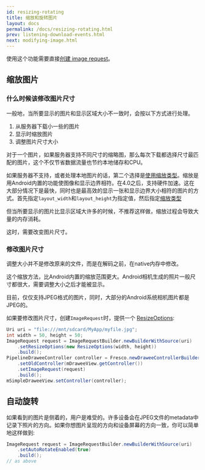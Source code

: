 ```yaml
---
id: resizing-rotating
title: 缩放和旋转图片
layout: docs
permalink: /docs/resizing-rotating.html
prev: listening-download-events.html
next: modifying-image.html
---
```


使用这个功能需要直接[创建 image request](using-controllerbuilder.html#ImageRequest)。

## 缩放图片

### 什么时候该修改图片尺寸

一般地，当所要显示的图片和显示区域大小不一致时，会按以下方式进行处理。

1. 从服务器下载小一些的图片
2. 显示时缩放图片
3. 调整图片尺寸大小

对于一个图片，如果服务器支持不同尺寸的缩略图，那么每次下载都选择尺寸最匹配的图片，这个不仅节省数据流量也节约本地储存和CPU。

如果服务器不支持，或者处理本地图片的话，第二个选择是[使用缩放类型](scaling.html)。缩放是用Android内置的功能使图像和显示边界相符。在4.0之后，支持硬件加速。这在大部分情况下是最快，同时也是最高效的显示一张和显示边界大小相符的图片的方式。首先指定`layout_width`和`layout_height`为指定值，然后指定[缩放类型](scaling.html)

但当所要显示的图片比显示区域大许多的时候，不推荐这样做，缩放过程会导致大量的内存消耗。

这时，需要改变图片尺寸。

### 修改图片尺寸

调整大小并不是修改原来的文件，而是在解码之前，在native内存中修改。

这个缩放方法，比Android内置的缩放范围更大。Android相机生成的照片一般尺寸都很大，需要调整大小之后才能被显示。

目前，仅仅支持JPEG格式的图片，同时，大部分的Android系统相机图片都是JPEG的。

如果要修改图片尺寸，创建`ImageRequest`时，提供一个 [ResizeOptions](../javadoc/reference/com/facebook/imagepipeline/common/ResizeOptions.html):

```java
Uri uri = "file:///mnt/sdcard/MyApp/myfile.jpg";
int width = 50, height = 50;
ImageRequest request = ImageRequestBuilder.newBuilderWithSource(uri)
    .setResizeOptions(new ResizeOptions(width, height))
    .build();
PipelineDraweeController controller = Fresco.newDraweeControllerBuilder()
    .setOldController(mDraweeView.getController())
    .setImageRequest(request)
    .build();
mSimpleDraweeView.setController(controller);
```

## <a name="rotate"></a>自动旋转

如果看到的图片是侧着的，用户是难受的。许多设备会在JPEG文件的metadata中记录下照片的方向。如果你想图片呈现的方向和设备屏幕的方向一致，你可以简单地这样做到:

```java
ImageRequest request = ImageRequestBuilder.newBuilderWithSource(uri)
    .setAutoRotateEnabled(true)
    .build();
// as above
```
